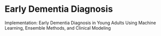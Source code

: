 # Early Dementia Diagnosis
Implementation: Early Dementia Diagnosis in Young Adults Using Machine Learning, Ensemble Methods, and Clinical Modeling
